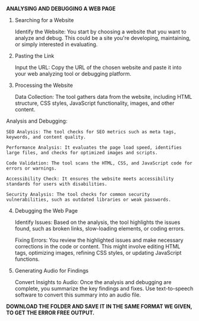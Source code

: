 **ANALYSING AND DEBUGGING A WEB PAGE**

1. Searching for a Website

	Identify the Website: You start by choosing a website that you want to analyze and debug. This could be a site you're developing, maintaining, or simply interested in evaluating.

2. Pasting the Link

	Input the URL: Copy the URL of the chosen website and paste it into your web analyzing tool or debugging platform.

3. Processing the Website

	Data Collection: The tool gathers data from the website, including HTML structure, CSS styles, JavaScript functionality, images, and other content.

Analysis and Debugging:

	SEO Analysis: The tool checks for SEO metrics such as meta tags, keywords, and content quality.

	Performance Analysis: It evaluates the page load speed, identifies large files, and checks for optimized images and scripts.

	Code Validation: The tool scans the HTML, CSS, and JavaScript code for errors or warnings.

	Accessibility Check: It ensures the website meets accessibility standards for users with disabilities.

	Security Analysis: The tool checks for common security vulnerabilities, such as outdated libraries or weak passwords.

4. Debugging the Web Page

	Identify Issues: Based on the analysis, the tool highlights the issues found, such as broken links, slow-loading elements, or coding errors.

	Fixing Errors: You review the highlighted issues and make necessary corrections in the code or content. This might involve editing HTML tags, optimizing images, refining CSS styles, or updating JavaScript functions.

5. Generating Audio for Findings

	Convert Insights to Audio: Once the analysis and debugging are complete, you summarize the key findings and fixes. Use text-to-speech software to convert this summary into an audio file.


**DOWNLOAD THE FOLDER AND SAVE IT IN THE SAME FORMAT WE GIVEN, TO GET THE ERROR FREE OUTPUT.**
